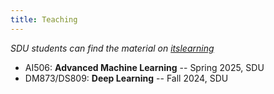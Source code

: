 ```yaml
---
title: Teaching
---
```


*SDU students can find the material on [itslearning](http://sdu.itslearning.com/)*

- AI506: **Advanced Machine Learning** -- Spring 2025, SDU
- DM873/DS809: **Deep Learning** -- Fall 2024, SDU

